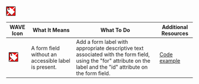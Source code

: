 
![Label missing icon](images/label_missing.png)

| WAVE Icon | What It Means | What To Do | Additional Resources | 
| --- | --- | --- | --- |
| ![Label missing icon](images/label_missing.png) | A form field without an accessible label is present. | Add a form label with appropriate descriptive text associated with the form field, using the "for" attribute on the label and the "id" attribute on the form field. | [Code example](../../code_examples/form_label.md)